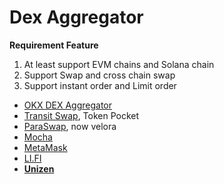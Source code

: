 # Dex Aggregator

**Requirement Feature**

1. At least support EVM chains and Solana chain
2. Support Swap and cross chain swap
3. Support instant order and Limit order



* [OKX DEX Aggregator](https://web3.okx.com/zh-hans/dex-swap)
* [Transit Swap](https://app.gitbook.com/u/tJ4HhRLhQcNizfV3IQRoZIeIfXJ2), Token Pocket
* [ParaSwap](https://www.velora.xyz/), now velora
* [Mocha](https://matcha.xyz/)
* [MetaMask](https://metamask.io/swaps)
* [LI.FI](https://li.fi/)
* [**Unizen**](https://www.unizen.io/)





